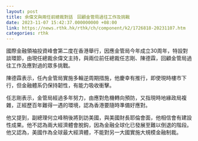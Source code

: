 ```yaml
---
layout: post
title: 余偉文與兩任前總裁對話　回顧金管局過往工作及挑戰
date: 2023-11-07 15:42:37.000000000 +08:00
link: https://news.rthk.hk/rthk/ch/component/k2/1726818-20231107.htm
categories: rthk
---
```


國際金融領袖投資峰會第二度在香港舉行，因應金管局今年成立30周年，特設對談環節，由現任總裁余偉文主持，與兩位前任總裁任志剛、陳德霖，回顧金管局過往工作及應對過的眾多挑戰。

陳德霖表示，任內金管局實施多輪逆周期措施，他慶幸有推行，即使現時樓市下行，但金融體系仍保持韌性，有能力吸收衝擊。

任志剛表示，金管局經過多年努力，由應對危機轉向預防，又指現時地緣政局複雜，正經歷百年難得一遇的環境，認為香港要隨時準備好應對。

他又提到，副總理何立峰稍後將到訪美國，與美國財長耶倫會面，他相信會有建設性成果。他不認為兩大經濟體會脫鈎，因為金融全球化已發展至難以倒退的階段。他又認為，美國作為全球最大經濟體，不能對另一大國實施大規模金融制裁。
